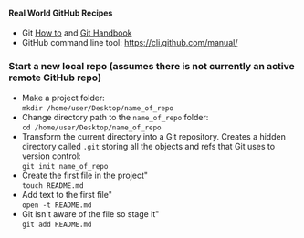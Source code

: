 #### Real World GitHub Recipes

* Git [How to](https://github.com/git-guides/install-git) and [Git Handbook](https://guides.github.com/introduction/git-handbook/)
* GitHub command line tool: https://cli.github.com/manual/

### Start a new local repo (assumes there is not currently an active remote GitHub repo)
* Make a project folder:
<br/>`mkdir /home/user/Desktop/name_of_repo`
* Change directory path to the `name_of_repo` folder:
<br/>`cd /home/user/Desktop/name_of_repo`
* Transform the current directory into a Git repository. Creates a hidden directory called `.git` storing all the objects and refs that Git uses to version control:
<br/>`git init name_of_repo`
* Create the first file in the project"
<br/>`touch README.md`
* Add text to the first file"
<br/>`open -t README.md`
* Git isn't aware of the file so stage it"
<br/>`git add README.md`
